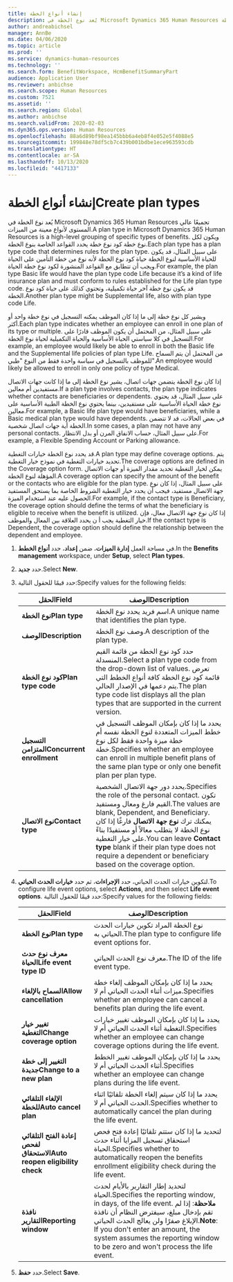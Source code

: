 ```yaml
---
title: إنشاء أنواع الخطة
description: يُعد نوع الخطة في Microsoft Dynamics 365 Human Resources تجميعًا عالي المستوى لأنواع معينة من الميزات. ويكون لكل نوع خطة كود نوع خطة يحدد القواعد الخاصة بنوع الخطة.
author: andreabichsel
manager: AnnBe
ms.date: 04/06/2020
ms.topic: article
ms.prod: ''
ms.service: dynamics-human-resources
ms.technology: ''
ms.search.form: BenefitWorkspace, HcmBenefitSummaryPart
audience: Application User
ms.reviewer: anbichse
ms.search.scope: Human Resources
ms.custom: 7521
ms.assetid: ''
ms.search.region: Global
ms.author: anbichse
ms.search.validFrom: 2020-02-03
ms.dyn365.ops.version: Human Resources
ms.openlocfilehash: 88a6d89bf98ea145bbb6a4eb8f4e052e5f4088e5
ms.sourcegitcommit: 199848e78df5cb7c439b001bdbe1ece963593cdb
ms.translationtype: HT
ms.contentlocale: ar-SA
ms.lasthandoff: 10/13/2020
ms.locfileid: "4417133"
---
```

# <a name="create-plan-types"></a><span data-ttu-id="c3932-104">إنشاء أنواع الخطة</span><span class="sxs-lookup"><span data-stu-id="c3932-104">Create plan types</span></span>

<span data-ttu-id="c3932-105">يُعد نوع الخطة في Microsoft Dynamics 365 Human Resources تجميعًا عالي المستوى لأنواع معينة من الميزات.</span><span class="sxs-lookup"><span data-stu-id="c3932-105">A plan type in Microsoft Dynamics 365 Human Resources is a high-level grouping of specific types of benefits.</span></span> <span data-ttu-id="c3932-106">ويكون لكل نوع خطة كود نوع خطة يحدد القواعد الخاصة بنوع الخطة.</span><span class="sxs-lookup"><span data-stu-id="c3932-106">Each plan type has a plan type code that determines rules for the plan type.</span></span> <span data-ttu-id="c3932-107">على سبيل المثال، قد يكون للحياة الأساسية لنوع الخطة حياة كود نوع الخطة لأنه نوع من خطة التأمين على الحياة ويجب أن تتطابق مع القواعد المنشورة لكود نوع خطة الحياة.</span><span class="sxs-lookup"><span data-stu-id="c3932-107">For example, the plan type Basic life would have the plan type code Life because it’s a kind of life insurance plan and must conform to rules established for the Life plan type code.</span></span> <span data-ttu-id="c3932-108">قد يكون نوع خطة آخر حياة تكميلية، وتحتوي كذلك على حياة كود نوع الخطة.</span><span class="sxs-lookup"><span data-stu-id="c3932-108">Another plan type might be Supplemental life, also with plan type code Life.</span></span>

<span data-ttu-id="c3932-109">ويشير كل نوع خطة إلى ما إذا كان الموظف يمكنه التسجيل في نوع خطة واحد أو أكثر.</span><span class="sxs-lookup"><span data-stu-id="c3932-109">Each plan type indicates whether an employee can enroll in one plan of its type or multiple.</span></span> <span data-ttu-id="c3932-110">على سبيل المثال، من المحتمل أن يكون الموظف قادرًا على التسجيل في كلا سياستي الحياة الأساسية والحياة التكميلية لحياة نوع الخطة.</span><span class="sxs-lookup"><span data-stu-id="c3932-110">For example, an employee would likely be able to enroll in both the Basic life and the Supplemental life policies of plan type Life.</span></span> <span data-ttu-id="c3932-111">من المحتمل أن يتم السماح للموظف بالتسجيل في سياسة واحدة فقط من النوع "طبي".</span><span class="sxs-lookup"><span data-stu-id="c3932-111">An employee would likely be allowed to enroll in only one policy of type Medical.</span></span>

<span data-ttu-id="c3932-112">إذا كان نوع الخطة يتضمن جهات اتصال، يشير نوع الخطة إلى ما إذا كانت جهات الاتصال مستفيدين أم معالين.</span><span class="sxs-lookup"><span data-stu-id="c3932-112">If a plan type involves contacts, the plan type indicates whether contacts are beneficiaries or dependents.</span></span> <span data-ttu-id="c3932-113">على سبيل المثال، قد يحتوي نوع خطة الحياة الأساسية على مستفيدين، بينما يحتوي نوع الخطة الطبية الأساسية على معالين.</span><span class="sxs-lookup"><span data-stu-id="c3932-113">For example, a Basic life plan type would have beneficiaries, while a Basic medical plan type would have dependents.</span></span> <span data-ttu-id="c3932-114">في بعض الحالات، قد لا تتضمن الخطة أية جهات اتصال شخصية.</span><span class="sxs-lookup"><span data-stu-id="c3932-114">In some cases, a plan may not have any personal contacts.</span></span> <span data-ttu-id="c3932-115">على سبيل المثال، حساب الانفاق المرن أو بدل الانتظار.</span><span class="sxs-lookup"><span data-stu-id="c3932-115">For example, a Flexible Spending Account or Parking allowance.</span></span>

<span data-ttu-id="c3932-116">قد يحدد نوع الخطة خيارات التغطية.</span><span class="sxs-lookup"><span data-stu-id="c3932-116">A plan type may define coverage options.</span></span> <span data-ttu-id="c3932-117">يتم تحديد خيارات التغطية في نموذج خيار التغطية.</span><span class="sxs-lookup"><span data-stu-id="c3932-117">The coverage options are defined in the Coverage option form.</span></span> <span data-ttu-id="c3932-118">يمكن لخيار التغطية تحديد مقدار الميزة أو جهات الاتصال المؤهلة لنوع الخطة.</span><span class="sxs-lookup"><span data-stu-id="c3932-118">A coverage option can specify the amount of the benefit or the contacts who are eligible for the plan type.</span></span> <span data-ttu-id="c3932-119">على سبيل المثال، إذا كان نوع جهة الاتصال مستفيد، فيجب أن يحدد خيار التغطية الشروط الخاصة بما يستحق المستفيد الحصول عليه عند استخدام الميزة.</span><span class="sxs-lookup"><span data-stu-id="c3932-119">For example, if the contact type is Beneficiary, the coverage option should define the terms of what the beneficiary is eligible to receive when the benefit is utilized.</span></span> <span data-ttu-id="c3932-120">إذا كان نوع جهة الاتصال معال، فإن خيار التغطية يجب أ ن يحدد العلاقة بين المعال والموظف.</span><span class="sxs-lookup"><span data-stu-id="c3932-120">If the contact type is Dependent, the coverage option should define the relationship between the dependent and employee.</span></span> 

1. <span data-ttu-id="c3932-121">في مساحة العمل **إدارة الميزات**، ضمن **إعداد**، حدد **أنواع الخطط**.</span><span class="sxs-lookup"><span data-stu-id="c3932-121">In the **Benefits management** workspace, under **Setup**, select **Plan types**.</span></span>

2. <span data-ttu-id="c3932-122">حدد **جديد**.</span><span class="sxs-lookup"><span data-stu-id="c3932-122">Select **New**.</span></span>

3. <span data-ttu-id="c3932-123">حدد قيمًا للحقول التالية:</span><span class="sxs-lookup"><span data-stu-id="c3932-123">Specify values for the following fields:</span></span>

   | <span data-ttu-id="c3932-124">الحقل</span><span class="sxs-lookup"><span data-stu-id="c3932-124">Field</span></span> | <span data-ttu-id="c3932-125">‏‏الوصف</span><span class="sxs-lookup"><span data-stu-id="c3932-125">Description</span></span> |
   | --- | --- |
   | <span data-ttu-id="c3932-126">**نوع الخطة**</span><span class="sxs-lookup"><span data-stu-id="c3932-126">**Plan type**</span></span> | <span data-ttu-id="c3932-127">اسم فريد يحدد نوع الخطة.</span><span class="sxs-lookup"><span data-stu-id="c3932-127">A unique name that identifies the plan type.</span></span> |
   | <span data-ttu-id="c3932-128">**‏‏الوصف**</span><span class="sxs-lookup"><span data-stu-id="c3932-128">**Description**</span></span> | <span data-ttu-id="c3932-129">وصف نوع الخطة.</span><span class="sxs-lookup"><span data-stu-id="c3932-129">A description of the plan type.</span></span> |
   | <span data-ttu-id="c3932-130">**كود نوع الخطة**</span><span class="sxs-lookup"><span data-stu-id="c3932-130">**Plan type code**</span></span> | <span data-ttu-id="c3932-131">حدد كود نوع الخطة من قائمة القيم المنسدلة.</span><span class="sxs-lookup"><span data-stu-id="c3932-131">Select a plan type code from the drop-down list of values.</span></span> <span data-ttu-id="c3932-132">تعرض قائمة كود نوع الخطة كافة أنواع الخطط التي يتم دعمها في الإصدار الحالي.</span><span class="sxs-lookup"><span data-stu-id="c3932-132">The plan type code list displays all the plan types that are supported in the current version.</span></span> |
   | <span data-ttu-id="c3932-133">**التسجيل المتزامن**</span><span class="sxs-lookup"><span data-stu-id="c3932-133">**Concurrent enrollment**</span></span> | <span data-ttu-id="c3932-134">يحدد ما إذا كان بإمكان الموظف التسجيل في خطط الميزات المتعددة لنوع الخطة نفسه أم خطة ميزة واحدة فقط لكل نوع خطة.</span><span class="sxs-lookup"><span data-stu-id="c3932-134">Specifies whether an employee can enroll in multiple benefit plans of the same plan type or only one benefit plan per plan type.</span></span> |
   | <span data-ttu-id="c3932-135">**نوع الاتصال**</span><span class="sxs-lookup"><span data-stu-id="c3932-135">**Contact type**</span></span> | <span data-ttu-id="c3932-136">يحدد دور جهة الاتصال الشخصية.</span><span class="sxs-lookup"><span data-stu-id="c3932-136">Specifies the role of the personal contact.</span></span> <span data-ttu-id="c3932-137">تكون القيم فارغ ومعال ومستفيد.</span><span class="sxs-lookup"><span data-stu-id="c3932-137">The values are blank, Dependent, and Beneficiary.</span></span> <span data-ttu-id="c3932-138">يمكنك ترك **نوع جهة الاتصال** فارغًا إذا كان نوع الخطة لا يتطلب معالاً أو مستفيدًا بناءً على خيار التغطية.</span><span class="sxs-lookup"><span data-stu-id="c3932-138">You can leave **Contact type** blank if their plan type does not require a dependent or beneficiary based on the coverage option.</span></span> |

4. <span data-ttu-id="c3932-139">لتكوين خيارات الحدث الحياتي، حدد **الإجراءات**، ثم حدد **خيارات الحدث الحياتي**.</span><span class="sxs-lookup"><span data-stu-id="c3932-139">To configure life event options, select **Actions**, and then select **Life event options**.</span></span> <span data-ttu-id="c3932-140">حدد قيمًا للحقول التالية:</span><span class="sxs-lookup"><span data-stu-id="c3932-140">Specify values for the following fields:</span></span>

   | <span data-ttu-id="c3932-141">الحقل</span><span class="sxs-lookup"><span data-stu-id="c3932-141">Field</span></span> | <span data-ttu-id="c3932-142">‏‏الوصف</span><span class="sxs-lookup"><span data-stu-id="c3932-142">Description</span></span> |
   | --- | --- |
   | <span data-ttu-id="c3932-143">**نوع الخطة**</span><span class="sxs-lookup"><span data-stu-id="c3932-143">**Plan type**</span></span> | <span data-ttu-id="c3932-144">نوع الخطة المراد تكوين خيارات الحدث الحياتي به.</span><span class="sxs-lookup"><span data-stu-id="c3932-144">The plan type to configure life event options for.</span></span> |
   | <span data-ttu-id="c3932-145">**معرف نوع حدث الحياة**</span><span class="sxs-lookup"><span data-stu-id="c3932-145">**Life event type ID**</span></span> | <span data-ttu-id="c3932-146">معرف نوع الحدث الحياتي.</span><span class="sxs-lookup"><span data-stu-id="c3932-146">The ID of the life event type.</span></span> |
   | <span data-ttu-id="c3932-147">**السماح بالإلغاء**</span><span class="sxs-lookup"><span data-stu-id="c3932-147">**Allow cancellation**</span></span> | <span data-ttu-id="c3932-148">يحدد ما إذا كان بإمكان الموظف إلغاء خطة ميزات أثناء الحدث الحياتي أم لا.</span><span class="sxs-lookup"><span data-stu-id="c3932-148">Specifies whether an employee can cancel a benefits plan during the life event.</span></span> |
   | <span data-ttu-id="c3932-149">**تغيير خيار التغطية**</span><span class="sxs-lookup"><span data-stu-id="c3932-149">**Change coverage option**</span></span> | <span data-ttu-id="c3932-150">يحدد ما إذا كان بإمكان الموظف تغيير خيارات التغطية أثناء الحدث الحياتي أم لا.</span><span class="sxs-lookup"><span data-stu-id="c3932-150">Specifies whether an employee can change coverage options during the life event.</span></span> |
   | <span data-ttu-id="c3932-151">**التغيير إلى خطة جديدة**</span><span class="sxs-lookup"><span data-stu-id="c3932-151">**Change to a new plan**</span></span> | <span data-ttu-id="c3932-152">يحدد ما إذا كان بإمكان الموظف تغيير الخطط أثناء الحدث الحياتي أم لا.</span><span class="sxs-lookup"><span data-stu-id="c3932-152">Specifies whether an employee can change plans during the life event.</span></span> |
   | <span data-ttu-id="c3932-153">**الإلغاء التلقائي للخطة**</span><span class="sxs-lookup"><span data-stu-id="c3932-153">**Auto cancel plan**</span></span> | <span data-ttu-id="c3932-154">يحدد ما إذا كان سيتم إلغاء الخطة تلقائيًا اثناء الحدث الحياتي أم لا.</span><span class="sxs-lookup"><span data-stu-id="c3932-154">Specifies whether to automatically cancel the plan during the life event.</span></span> |
   | <span data-ttu-id="c3932-155">**إعادة الفتح التلقائي لفحص الاستحقاق**</span><span class="sxs-lookup"><span data-stu-id="c3932-155">**Auto reopen eligibility check**</span></span> | <span data-ttu-id="c3932-156">لتحديد ما إذا كان ستتم تلقائيًا إعادة فتح فحص استحقاق تسجيل المزايا أثناء حدث الحياة.</span><span class="sxs-lookup"><span data-stu-id="c3932-156">Specifies whether to automatically reopen the benefits enrollment eligibility check during the life event.</span></span> |
   | <span data-ttu-id="c3932-157">**نافذة التقارير**</span><span class="sxs-lookup"><span data-stu-id="c3932-157">**Reporting window**</span></span> | <span data-ttu-id="c3932-158">لتحديد إطار التقارير بالأيام لحدث الحياة.</span><span class="sxs-lookup"><span data-stu-id="c3932-158">Specifies the reporting window, in days, of the life event.</span></span> <span data-ttu-id="c3932-159">**ملاحظة**: إذا لم تقم بإدخال مبلغ، سيفترض النظام أن نافذة الإبلاغ صفرًا ولن يعالج الحدث الحياتي.</span><span class="sxs-lookup"><span data-stu-id="c3932-159">**Note**: If you don't enter an amount, the system assumes the reporting window to be zero and won't process the life event.</span></span> |

5. <span data-ttu-id="c3932-160">حدد **حفظ**.</span><span class="sxs-lookup"><span data-stu-id="c3932-160">Select **Save**.</span></span> 
